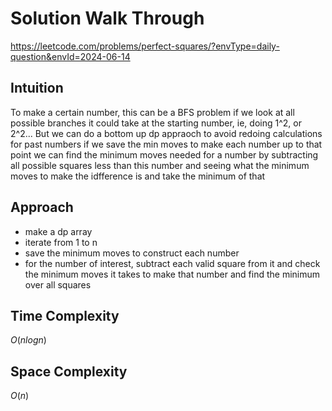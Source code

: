 # Solution Walk Through
https://leetcode.com/problems/perfect-squares/?envType=daily-question&envId=2024-06-14

## Intuition
To make a certain number, this can be a BFS problem if we look at all possible branches it could take at the starting number, ie, doing 1^2, or 2^2... But we can do a bottom up dp appraoch to avoid redoing calculations for past numbers if we save the min moves to make each number up to that point
we can find the minimum moves needed for a number by subtracting all possible squares less than this number and seeing what the minimum moves to make the idfference is and take the minimum of that

## Approach
- make a dp array
- iterate from 1 to n
- save the minimum moves to construct each number
- for the number of interest, subtract each valid square from it and check the minimum moves it takes to make that number and find the minimum over all squares

## Time Complexity
$O(nlogn)$

## Space Complexity
$O(n)$




